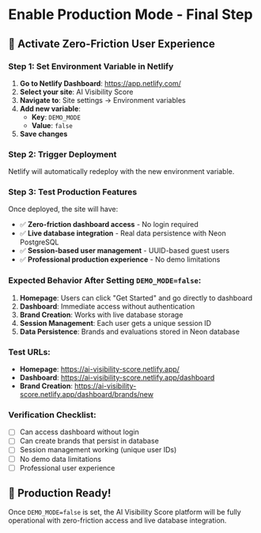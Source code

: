 # Enable Production Mode - Final Step

## 🚀 Activate Zero-Friction User Experience

### Step 1: Set Environment Variable in Netlify

1. **Go to Netlify Dashboard**: https://app.netlify.com/
2. **Select your site**: AI Visibility Score
3. **Navigate to**: Site settings → Environment variables
4. **Add new variable**:
   - **Key**: `DEMO_MODE`
   - **Value**: `false`
5. **Save changes**

### Step 2: Trigger Deployment

Netlify will automatically redeploy with the new environment variable.

### Step 3: Test Production Features

Once deployed, the site will have:
- ✅ **Zero-friction dashboard access** - No login required
- ✅ **Live database integration** - Real data persistence with Neon PostgreSQL
- ✅ **Session-based user management** - UUID-based guest users
- ✅ **Professional production experience** - No demo limitations

### Expected Behavior After Setting `DEMO_MODE=false`:

1. **Homepage**: Users can click "Get Started" and go directly to dashboard
2. **Dashboard**: Immediate access without authentication
3. **Brand Creation**: Works with live database storage
4. **Session Management**: Each user gets a unique session ID
5. **Data Persistence**: Brands and evaluations stored in Neon database

### Test URLs:
- **Homepage**: https://ai-visibility-score.netlify.app/
- **Dashboard**: https://ai-visibility-score.netlify.app/dashboard
- **Brand Creation**: https://ai-visibility-score.netlify.app/dashboard/brands/new

### Verification Checklist:
- [ ] Can access dashboard without login
- [ ] Can create brands that persist in database
- [ ] Session management working (unique user IDs)
- [ ] No demo data limitations
- [ ] Professional user experience

## 🎉 Production Ready!

Once `DEMO_MODE=false` is set, the AI Visibility Score platform will be fully operational with zero-friction access and live database integration.
